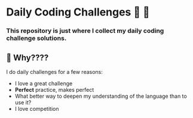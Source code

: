 # Daily Coding Challenges :brain: :muscle:
### This repository is just where I collect my daily coding challenge solutions.

## :raised_eyebrow: Why????

 I do daily challenges for a few reasons:
- I love a great challenge
- **Perfect** practice, makes perfect
- What better way to deepen my understanding of the language than to use it? 
- I love competition
